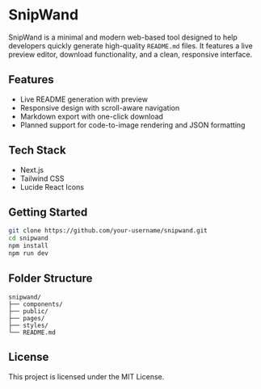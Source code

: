 # SnipWand

SnipWand is a minimal and modern web-based tool designed to help developers quickly generate high-quality `README.md` files. It features a live preview editor, download functionality, and a clean, responsive interface.

## Features

- Live README generation with preview  
- Responsive design with scroll-aware navigation  
- Markdown export with one-click download  
- Planned support for code-to-image rendering and JSON formatting  

## Tech Stack

- Next.js  
- Tailwind CSS  
- Lucide React Icons  

## Getting Started

```bash
git clone https://github.com/your-username/snipwand.git
cd snipwand
npm install
npm run dev
```

## Folder Structure

```
snipwand/
├── components/
├── public/
├── pages/
├── styles/
└── README.md
```

## License

This project is licensed under the MIT License.

